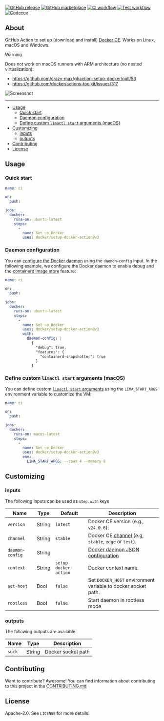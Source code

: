 [![GitHub release](https://img.shields.io/github/release/docker/setup-docker-action.svg?style=flat-square)](https://github.com/docker/setup-docker-action/releases/latest)
[![GitHub marketplace](https://img.shields.io/badge/marketplace-docker--setup--docker-blue?logo=github&style=flat-square)](https://github.com/marketplace/actions/docker-setup-docker)
[![CI workflow](https://img.shields.io/github/actions/workflow/status/docker/setup-docker-action/ci.yml?branch=master&label=ci&logo=github&style=flat-square)](https://github.com/docker/setup-docker-action/actions?workflow=ci)
[![Test workflow](https://img.shields.io/github/actions/workflow/status/docker/setup-docker-action/test.yml?branch=master&label=test&logo=github&style=flat-square)](https://github.com/docker/setup-docker-action/actions?workflow=test)
[![Codecov](https://img.shields.io/codecov/c/github/docker/setup-docker-action?logo=codecov&style=flat-square)](https://codecov.io/gh/docker/setup-docker-action)

## About

GitHub Action to set up (download and install) [Docker CE](https://docs.docker.com/engine/).
Works on Linux, macOS and Windows.

> [!WARNING]
> Does not work on macOS runners with ARM architecture (no nested virtualization):
> * https://github.com/crazy-max/ghaction-setup-docker/pull/53
> * https://github.com/docker/actions-toolkit/issues/317

![Screenshot](.github/setup-docker-action.png)

___

* [Usage](#usage)
  * [Quick start](#quick-start)
  * [Daemon configuration](#daemon-configuration)
  * [Define custom `limactl start` arguments (macOS)](#define-custom-limactl-start-arguments-macos)
* [Customizing](#customizing)
  * [inputs](#inputs)
  * [outputs](#outputs)
* [Contributing](#contributing)
* [License](#license)

## Usage

### Quick start

```yaml
name: ci

on:
  push:

jobs:
  docker:
    runs-on: ubuntu-latest
    steps:
      -
        name: Set up Docker
        uses: docker/setup-docker-action@v3
```

### Daemon configuration

You can [configure the Docker daemon](https://docs.docker.com/engine/reference/commandline/dockerd/#daemon-configuration-file)
using the `daemon-config` input. In the following example, we configure the
Docker daemon to enable debug and the [containerd image store](https://docs.docker.com/storage/containerd/)
feature:

```yaml
name: ci

on:
  push:

jobs:
  docker:
    runs-on: ubuntu-latest
    steps:
      -
        name: Set up Docker
        uses: docker/setup-docker-action@v3
        with:
          daemon-config: |
            {
              "debug": true,
              "features": {
                "containerd-snapshotter": true
              }
            }
```

### Define custom `limactl start` arguments (macOS)

You can define custom [`limactl start` arguments](https://lima-vm.io/docs/reference/limactl_start/)
using the `LIMA_START_ARGS` environment variable to customize the VM:

```yaml
name: ci

on:
  push:

jobs:
  docker:
    runs-on: macos-latest
    steps:
      -
        name: Set up Docker
        uses: docker/setup-docker-action@v3
        env:
          LIMA_START_ARGS: --cpus 4 --memory 8
```

## Customizing

### inputs

The following inputs can be used as `step.with` keys

| Name            | Type   | Default               | Description                                                                                                                 |
|-----------------|--------|-----------------------|-----------------------------------------------------------------------------------------------------------------------------|
| `version`       | String | `latest`              | Docker CE version (e.g., `v24.0.6`).                                                                                        |
| `channel`       | String | `stable`              | Docker CE [channel](https://download.docker.com/linux/static/) (e.g, `stable`, `edge` or `test`).                           |
| `daemon-config` | String |                       | [Docker daemon JSON configuration](https://docs.docker.com/engine/reference/commandline/dockerd/#daemon-configuration-file) |
| `context`       | String | `setup-docker-action` | Docker context name.                                                                                                        |
| `set-host`      | Bool   | `false`               | Set `DOCKER_HOST` environment variable to docker socket path.                                                               |
| `rootless`      | Bool   | `false`               | Start daemon in rootless mode                                                                                               |

### outputs

The following outputs are available

| Name   | Type   | Description        |
|--------|--------|--------------------|
| `sock` | String | Docker socket path |

## Contributing

Want to contribute? Awesome! You can find information about contributing to
this project in the [CONTRIBUTING.md](/.github/CONTRIBUTING.md)

## License

Apache-2.0. See `LICENSE` for more details.
